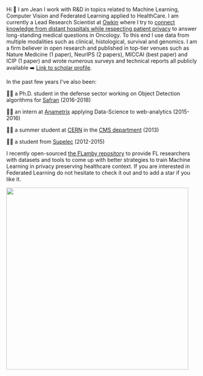 Hi 👋 I am Jean I work with R&D in topics related to Machine Learning, Computer Vision and Federated Learning applied to HealthCare.
I am currently a Lead Research Scientist at [Owkin](https://owkin.com/) where I try to [connect knowledge from distant hospitals while respecting patient privacy](https://www.nature.com/articles/s41591-022-02155-w) to answer long-standing medical questions in Oncology. To this end I use data from multiple modalities such as clinical, histological, survival and genomics. I am a firm believer in open research and published in top-tier venues such as Nature Medicine (1 paper), NeurIPS (2 papers), MICCAI (best paper) and ICIP (1 paper) and wrote numerous surveys and technical reports all publicly available :arrow_right: [Link to scholar profile](https://scholar.google.com/citations?user=6IFj7SkAAAAJ&hl=en&oi=ao).  

In the past few years I've also been:

👨‍🎓 a Ph.D. student in the defense sector working on Object Detection algorithms for [Safran](https://www.safran-group.com/) (2016-2018) 

👨‍💻 an intern at [Anametrix](https://www.zdnet.com/article/ensighten-acquires-marketing-analytics-firm-anametrix/) applying Data-Science to web-analytics (2015-2016) 

👨‍🔬 a summer student at [CERN](https://www.home.cern/) in the [CMS department](https://home.cern/science/experiments/cms) (2013) 

:man_teacher: a student from [Supelec](https://www.centralesupelec.fr/) (2012-2015)



I recently open-sourced [the FLamby repository](https://github.com/owkin/FLamby) to provide FL researchers with datasets and tools to come up with better strategies to train Machine Learning in privacy preserving healthcare context.
If you are interested in Federated Learning do not hesitate to check it out and to add a star if you like it.  

<a href="https://owkin.github.io/FLamby/" title="FLamby API Doc"><img src="https://user-images.githubusercontent.com/11030901/217475417-cde40d59-22ad-40d8-96d9-be67fe517820.png" width="480"></a>

